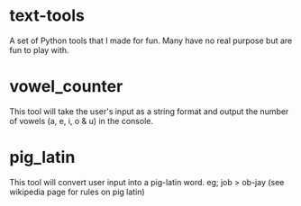 # text-tools
A set of Python tools that I made for fun. Many have no real purpose but are fun to play with.

# vowel_counter
This tool will take the user's input as a string format and output the number of vowels (a, e, i, o & u) in the console.

# pig_latin
This tool will convert user input into a pig-latin word. eg; job > ob-jay (see wikipedia page for rules on pig latin)

